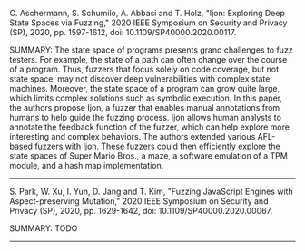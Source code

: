 C. Aschermann, S. Schumilo, A. Abbasi and T. Holz, "Ijon: Exploring Deep State Spaces via Fuzzing," 2020 IEEE Symposium on Security and Privacy (SP), 2020, pp. 1597-1612, doi: 10.1109/SP40000.2020.00117.

SUMMARY: The state space of programs presents grand challenges to fuzz testers. For example, the state of a path can often change over the course of a program. Thus, fuzzers that focus solely on code coverage, but not state space, may not discover deep vulnerabilities with complex state machines. Moreover, the state space of a program can grow quite large, which limits complex solutions such as symbolic execution. In this paper, the authors propose Ijon, a fuzzer that enables manual annotations from humans to help guide the fuzzing process. Ijon allows human analysts to annotate the feedback function of the fuzzer, which can help explore more interesting and complex behaviors. The authors extended various AFL-based fuzzers with Ijon. These fuzzers could then efficiently explore the state spaces of Super Mario Bros., a maze, a software emulation of a TPM module, and a hash map implementation. 

<hr/>

S. Park, W. Xu, I. Yun, D. Jang and T. Kim, "Fuzzing JavaScript Engines with Aspect-preserving Mutation," 2020 IEEE Symposium on Security and Privacy (SP), 2020, pp. 1629-1642, doi: 10.1109/SP40000.2020.00067.

SUMMARY: TODO

<hr/>
